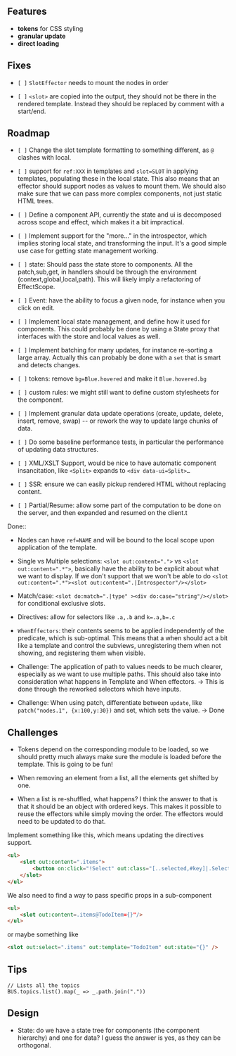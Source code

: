 ## Features

-   **tokens** for CSS styling
-   **granular update**
-   **direct loading**

## Fixes

-   `[ ]` `SlotEffector` needs to mount the nodes in order

-   `[ ]` `<slot>` are copied into the output, they should not be there
    in the rendered template. Instead they should be replaced by comment
    with a start/end.

## Roadmap

-   `[ ]` Change the slot template formatting to something different, as
    `@` clashes with local.

-   `[ ]` support for `ref:XXX` in templates and `slot=SLOT` in applying
    templates, populating these in the local state. This also means that
    an effector should support nodes as values to mount them. We should
    also make sure that we can pass more complex components, not just
    static HTML trees.

-   `[ ]` Define a component API, currently the state and ui is
    decomposed across scope and effect, which makes it a bit
    impractical.

-   `[ ]` Implement support for the "more..." in the introspector, which
    implies storing local state, and transforming the input. It's a good
    simple use case for getting state management working.

-   `[ ]` state: Should pass the state store to components. All the
    patch,sub,get, in handlers should be through the environment
    (context,global,local,path). This will likely imply a refactoring of
    EffectScope.

-   `[ ]` Event: have the ability to focus a given node, for instance
    when you click on edit.

-   `[ ]` Implement local state management, and define how it used for
    components. This could probably be done by using a State proxy that
    interfaces with the store and local values as well.

-   `[ ]` Implement batching for many updates, for instance re-sorting a
    large array. Actually this can probably be done with a `set` that is
    smart and detects changes.

-   `[ ]` tokens: remove `bg=Blue.hovered` and make it `Blue.hovered.bg`

-   `[ ]` custom rules: we might still want to define custom stylesheets
    for the component.

-   `[ ]` Implement granular data update operations (create, update,
    delete, insert, remove, swap) -- or rework the way to update large
    chunks of data.

-   `[ ]` Do some baseline performance tests, in particular the
    performance of updating data structures.

-   `[ ]` XML/XSLT Support, would be nice to have automatic component
    insancitation, like `<Split>` expands to `<div data-ui=Split>…`

-   `[ ]` SSR: ensure we can easily pickup rendered HTML without
    replacing content.

-   `[ ]` Partial/Resume: allow some part of the computation to be done
    on the server, and then expanded and resumed on the client.t

Done::

-   Nodes can have `ref=NAME` and will be bound to the local scope upon
    application of the template.

-   Single vs Multiple selections: `<slot out:content=".">` vs
    `<slot out:content=".*">`, basically have the ability to be explicit
    about what we want to display. If we don't support that we won't be
    able to do
    `<slot out:content=".*"><slot out:content=".|Introspector"/></slot>`

-   Match/case:
    `<slot do:match=".|type" ><div do:case="string"/></slot>` for
    conditional exclusive slots.

-   Directives: allow for selectors like `.a,.b` and `k=.a,b=.c`

-   `WhenEffectors`: their contents seems to be applied independently of
    the predicate, which is sub-optimal. This means that a when should
    act a bit like a template and control the subviews, unregistering
    them when not showing, and registering them when visible.

-   Challenge: The application of path to values needs to be much
    clearer, especially as we want to use multiple paths. This should
    also take into consideration what happens in Template and When
    effectors. → This is done through the reworked selectors which have
    inputs.

-   Challenge: When using patch, differentiate between `update`, like
    `patch("nodes.1", {x:100,y:30})` and set, which sets the value. →
    Done

## Challenges

-   Tokens depend on the corresponding module to be loaded, so we should
    pretty much always make sure the module is loaded before the
    template. This is going to be fun!

-   When removing an element from a list, all the elements get shifted
    by one.

-   When a list is re-shuffled, what happens? I think the answer to that
    is that it should be an object with ordered keys. This makes it
    possible to reuse the effectors while simply moving the order. The
    effectors would need to be updated to do that.

Implement something like this, which means updating the directives
support.

``` html
<ul>
    <slot out:content=".items">
        <button on:click="!Select" out:class="[..selected,#key]|.Selected"><slot out:content=".label" /></button>
    </slot>
</ul>
```

We also need to find a way to pass specific props in a sub-component

``` html
<ul>
    <slot out:content=.items@TodoItem={}"/>
</ul>
```

or maybe something like

``` html
<slot out:select=".items" out:template="TodoItem" out:state="{}" />
```

## Tips

    // Lists all the topics
    BUS.topics.list().map(_ => _.path.join("."))

## Design

-   State: do we have a state tree for components (the component
    hierarchy) and one for data? I guess the answer is yes, as they can
    be orthogonal.
